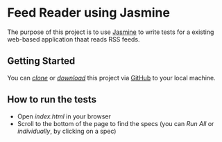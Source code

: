 # Feed Reader using Jasmine

The purpose of this project is to use [Jasmine](http://jasmine.github.io/) to write tests for a existing web-based application thaat reads RSS feeds.  

## Getting Started
You can *[clone](https://github.com/CindyLouWho2/feedReader.git)* or *[download](https://github.com/CindyLouWho2/feedReader.git)* this project via [GitHub](https://github.com) to your local machine.

## How to run the tests
- Open _index.html_ in your browser
- Scroll to the bottom of the page to find the specs (you can _Run All_ or _individually_, by clicking on a spec)

